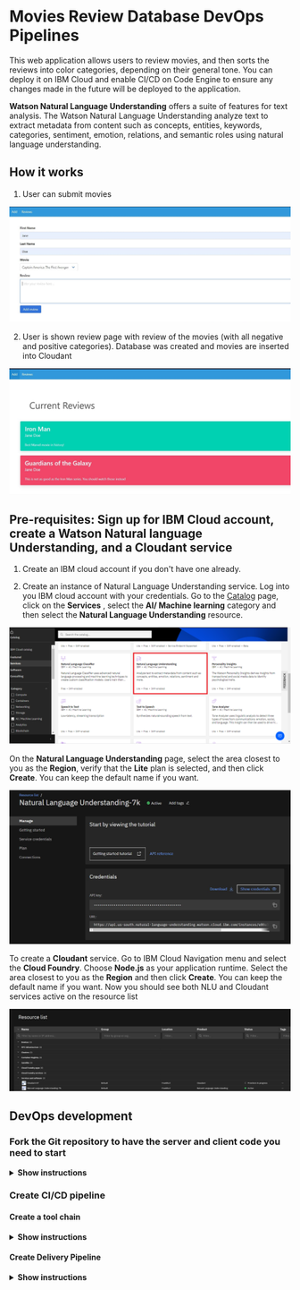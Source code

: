 # Movies Review Database DevOps Pipelines
This web application allows users to review movies, and then sorts the reviews into color categories, depending on their general tone. You can deploy it on IBM Cloud and enable CI/CD on Code Engine to ensure any changes made in the future will be deployed to the application.

**Watson Natural Language Understanding** offers a suite of features for text analysis. The Watson Natural Language Understanding analyze text to extract metadata from content such as concepts, entities, keywords, categories, sentiment, emotion, relations, and semantic roles using natural language understanding.

## How it works
1. User can submit movies

<p align="center">
  <img src="./img/Website-review.JPG">
</p>  

2. User is shown review page with review of the movies (with all negative and positive categories). Database was created and movies are inserted into Cloudant
<p align="center">
  <img src="./img/Website-submit-list.JPG">
</p>    

## Pre-requisites: Sign up for IBM Cloud account, create a Watson Natural language Understanding, and a Cloudant service
1. Create an IBM cloud account if you don't have one already.

2. Create an instance of Natural Language Understanding service.
Log into you IBM cloud account with your credentials. Go to the [Catalog](https://cloud.ibm.com/catalog?utm_medium=Exinfluencer&utm_source=Exinfluencer&utm_content=000026UJ&utm_term=10006555&utm_id=NA-SkillsNetwork-wwwcourseraorg-SkillsNetworkCoursesIBMDeveloperSkillsNetworkCD0220ENSkillsNetwork20363180-2022-01-01) page, click on the **Services** , select the **AI/ Machine learning** category and then select the **Natural Language Understanding** resource.
<p align="center">
  <img src="./img/9.png" alt="NLU" width="738">
</p>    

On the **Natural Language Understanding** page, select the area closest to you as the **Region**, verify that the **Lite** plan is selected, and then click **Create**. You can keep the default name if you want.
<p align="center">
  <img src="./img/watsonnlucreds.JPG" alt="NLU service" width="738">
</p>    

To create a **Cloudant** service. Go to IBM Cloud Navigation menu and select the **Cloud Foundry**. Choose **Node.js** as your application runtime. Select the area closest to you as the **Region** and then click **Create**. You can keep the default name if you want. Now you should see both NLU and Cloudant services active on the resource list

<p align="center">
  <img src="./img/resourcepage.JPG" alt="Cloudant service">
</p>  

## DevOps development
### Fork the Git repository to have the server and client code you need to start
<details><summary><b>Show instructions</b></summary>

Create a fork of this [repository](https://github.com/Vykp00/qkfls-Movie-Reviews-Database.git) into your own. Clone the repository by pasting the url you copied from the git repository:
```sh
  git clone https://github.com/Vykp00/qkfls-Movie-Reviews-Database.git
```
</details>

### Create CI/CD pipeline
#### Create a tool chain
<details><summary><b>Show instructions</b></summary>

1. Go to [IBM Cloud](https://cloud.ibm.com) and log into your IBM cloud account.

2. Click the burger menu on top left. 

<p align="center">
  <img src="./img/burger_menu.png" alt="burger_menu">
</p>  

3. Choose DevOps->Toolchain from the menu that drops down.

<p align="center">
  <img src="./img/toolchain_menu.png" alt="toolchain_menu">
</p>  

4. Click **Create toolchain** to start creating one.

<p align="center">
  <img src="./img/create_toolchain.png" alt="create_toolchain">
</p>  

5. In the search bar type `Build your own` and choose the option that comes up as shown in the image below.

<p align="center">
  <img src="./img/build_your_own.png" alt="build_your_own">
</p> 

6. Give a name to the toolchain that you are creating and click **Create**. The toolchain gets created in a few seconds. Once the tool chain is created you can add the repositories, delivery pipeline and IBM Cloud tools.

<p align="center">
  <img src="./img/name_toolchain_create.png" alt="name_toolchain_create">
</p> 

7. In your toolchain dashboard, click **Add** to add the repository.

<p align="center">
  <img src="./img/add_to_toolchain.png" alt="add_to_toolchain">
</p> 

8. In the search bar, type Github to source from GitHub repo. You will need to authorize your IBM Cloud account to use youe github repo, when you do this the first time.

9. Configure the github by choosing to **Fork** from your repository and then click **Create Integration** for it to get started.

<p align="center">
  <img src="./img/create_integration.PNG" alt="create_integration">
</p> 

</details>

#### Create Delivery Pipeline
<details><summary><b>Show instructions</b></summary>

1. Click **Add** to add a delivery pipeline.

2. In the search bar, look for **Delivery pipeline** and choose the option that gets listed as shown in the image below.

<p align="center">
  <img src="./img/add_delivery_pipeline.png" alt="add_delivery_pipeline">
</p> 

3. Give an appropriate name to the delivery pipeline.

<p align="center">
  <img src="./img/name_deliverypipeline.png" alt="name_deliverypipeline">
</p> 

4. Setup build stage and deploy stage. The repository configured should be the input for build stage and the build stage should be the input for the deploy stage. Click on the **Delivery pipeline** you just added.

5. Add a stage to the delivery pipeline. Click on **Add Stage**.

6. The Input panel automatically populates with the Github repository you have chosen, pointing to the main branch. Choose the option to **Run jobs automatically for Git events on the chosen branch**. This will ensure that everytime some changes are committed to the Git repository, the pipeline is automatically triggered.

<p align="center">
  <img src="./img/build_stage.PNG" alt="build_stage">
</p> 

7. Click on the **Job** panel. Click the **+** to add a job and choose **Build** from the list of jobs. You can opt for a simple build job which will build the Dockerfile in the root of your repository. 

8. Click** Save to save the job in the stage you just added. This will bring you back to the toolchain home page showing the stage you just added.

<p align="center">
  <img src="./img/deploy_stage.PNG" alt="deploy_stage">
</p> 

9. Now add the Deploy stage. But this time, the input is the build stage. Remember to input your API key for Cloudant service

10. Now click **Run**. It will take about 5 minutes to complete.

<p align="center">
  <img src="./img/tool_chain.PNG" alt="toolchain_stage">
</p> 

11. Now head to NLU and your Cloudant services. Go to **Conection** and connect to your application. Follow its instruction and your website should work normally.
</details>

